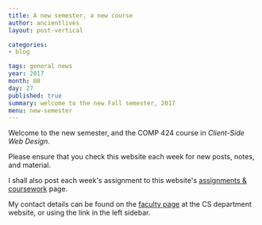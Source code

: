 ```yaml
---
title: A new semester, a new course
author: ancientlives
layout: post-vertical

categories:
- blog

tags: general news
year: 2017
month: 08
day: 27
published: true
summary: welcome to the new Fall semester, 2017
menu: new-semester
---
```


Welcome to the new semester, and the COMP 424 course in *Client-Side Web Design*.

Please ensure that you check this website each week for new posts, notes, and material.

I shall also post each week's assignment to this website's [assignments & coursework](/assignments) page.

My contact details can be found on the [faculty page](http://www.luc.edu/cs/people/ftfaculty/haywardnicholas.shtml) at the CS department website, or using the link in the left sidebar.

